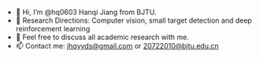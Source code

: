 - 👋 Hi, I’m @hq0603 Hanqi Jiang from BJTU.
- 👀 Research Directions: Computer vision, small target detection and deep reinforcement learning
- 💞️ Feel free to discuss all academic research with me.
- 📫 Contact me: jhqyyds@gmail.com or 20722010@bjtu.edu.cn

<!---
hq0603/hq0603 is a ✨ special ✨ repository because its `README.md` (this file) appears on your GitHub profile.
You can click the Preview link to take a look at your changes.
--->

